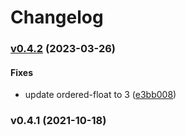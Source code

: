 # Changelog

### [v0.4.2](https://github.com/hoodie/bill-rs/compare/v0.4.1...v0.4.2) (2023-03-26)

#### Fixes

* update ordered-float to 3
([e3bb008](https://github.com/hoodie/bill-rs/commit/e3bb0083679346a7729587c39b19cae2dcc9f30c))

### v0.4.1 (2021-10-18)
